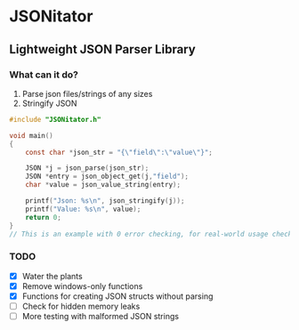 # JSONitator
## Lightweight JSON Parser Library

### What can it do?
1. Parse json files/strings of any sizes
2. Stringify JSON

```c
#include "JSONitator.h"

void main()
{
    const char *json_str = "{\"field\":\"value\"}";

    JSON *j = json_parse(json_str);
    JSON *entry = json_object_get(j,"field");
    char *value = json_value_string(entry);

    printf("Json: %s\n", json_stringify(j));
    printf("Value: %s\n", value);
    return 0;
}
// This is an example with 0 error checking, for real-world usage check example.c
```

### TODO
- [x] Water the plants
- [x] Remove windows-only functions
- [x] Functions for creating JSON structs without parsing
- [ ] Check for hidden memory leaks
- [ ] More testing with malformed JSON strings